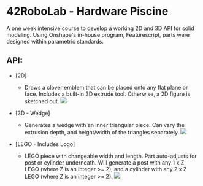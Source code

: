 # 42RoboLab - Hardware Piscine
A one week intensive course to develop a working 2D and 3D API for solid modeling.  Using Onshape's in-house program, Featurescript, parts were designed within parametric standards.

## API:
   * [2D]
       * Draws a clover emblem that can be placed onto any flat plane or face.  Includes a built-in
       3D extrude tool.  Otherwise, a 2D figure is sketched out.
   ![](https://github.com/Zeroays/Hardware-Piscine/blob/master/png/2D%20-%20Clover.gif)
        
   * [3D - Wedge]
       * Generates a wedge with an inner triangular piece.  Can vary the extrusion depth, and height/width of the triangles separately.
   ![](https://github.com/Zeroays/Hardware-Piscine/blob/master/png/3D%20-%20Wedge.gif)
        
   * [LEGO - Includes Logo]
    
       * LEGO piece with changeable width and length.  Part auto-adjusts for post or cylinder underneath.
       Will generate a post with any 1 x Z LEGO (where Z is an integer >= 2), and a cylinder with any
       2 x Z LEGO (where Z is an integer >= 2).
   ![](https://github.com/Zeroays/Hardware-Piscine/blob/master/png/LEGO.gif)
    
